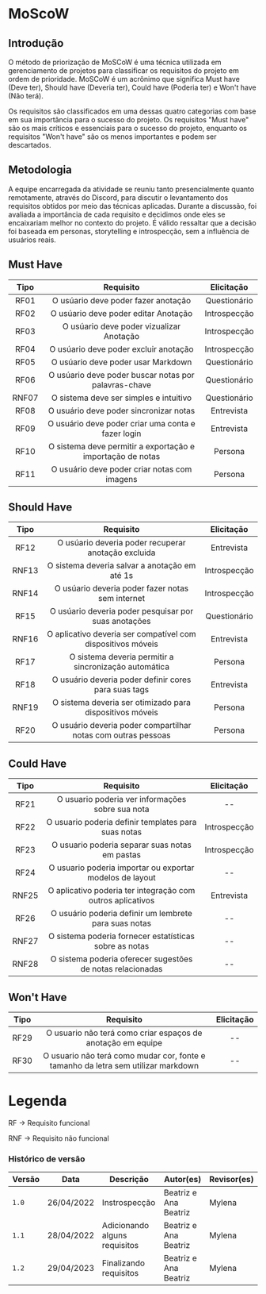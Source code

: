 # MoScoW

## Introdução

<p>
O método de priorização de MoSCoW é uma técnica utilizada em gerenciamento de projetos para classificar os requisitos do projeto em ordem de prioridade.
MoSCoW é um acrônimo que significa Must have (Deve ter), Should have (Deveria ter), Could have (Poderia ter) e Won't have (Não terá).
</p>
<p>
Os requisitos são classificados em uma dessas quatro categorias com base em sua importância para o sucesso do projeto. 
Os requisitos "Must have" são os mais críticos e essenciais para o sucesso do projeto, enquanto os requisitos "Won't have" 
são os menos importantes e podem ser descartados.
</p>

## Metodologia

<p>
A equipe encarregada da atividade se reuniu tanto presencialmente quanto remotamente, através do Discord, para discutir o levantamento dos requisitos obtidos por meio das técnicas aplicadas. Durante a discussão, foi avaliada a importância de cada requisito e decidimos onde eles se encaixariam melhor no contexto do projeto. É válido ressaltar que a decisão foi baseada em personas, storytelling e introspecção, sem a influência de usuários reais.
</p>

## Must Have

| Tipo  |                         Requisito                          | Elicitação|
| :---: | :--------------------------------------------------------: |:---:|
| RF01  |            O usúario deve poder fazer anotação             | Questionário |
| RF02  |            O usúario deve poder editar Anotação            |Introspecção  |
| RF03  |          O usúario deve poder vizualizar Anotação          |Introspecção  |
| RF04  |           O usúario deve poder excluir anotação            |Introspecção  |
| RF05  |             O usúario deve poder usar Markdown             | Questionário |
| RF06  |    O usúario deve poder buscar notas por palavras-chave    | Questionário |
| RNF07 |        O sistema deve ser simples e intuitivo              | Questionário |
| RF08  |           O usuário deve poder sincronizar notas           | Entrevista   |
| RF09  |     O usuário deve poder criar uma conta e fazer login     | Entrevista   |
| RF10  | O sistema deve permitir a exportação e importação de notas | Persona      | 
| RF11  |        O usuário deve poder criar notas com imagens        | Persona      | 



## Should Have
  
| Tipo  |                           Requisito                           | Elicitação|
| :---: | :-----------------------------------------------------------: | :---:|
| RF12  |      O usúario deveria poder recuperar anotação excluida      | Entrevista   |
| RNF13 |         O sistema deveria salvar a anotação em até 1s         |Introspecção  |
| RNF14 |       O usúario deveria poder fazer notas sem internet        |Introspecção  |
| RF15  |     O usúario deveria poder pesquisar por suas anotações      | Questionário |
| RNF16 |  O aplicativo deveria ser compatível com dispositivos móveis  | Entrevista   |
| RF17  |     O sistema deveria permitir a sincronização automática     | Persona      | 
| RF18  |     O usuário deveria poder definir cores para suas tags      | Entrevista   |
| RNF19 |   O sistema deveria ser otimizado para dispositivos móveis    | Persona      | 
| RF20  | O usuário deveria poder compartilhar notas com outras pessoas | Persona      |



## Could Have

| Tipo  |                         Requisito                          | Elicitação|
| :---: | :--------------------------------------------------------: | :---:|
| RF21  |      O usuario poderia ver informações sobre sua nota      |      --      |
| RF22  |    O usuario poderia definir templates para suas notas     |Introspecção  |
| RF23  |       O usuario poderia separar suas notas em pastas       |Introspecção  |
| RF24  |  O usuario poderia importar ou exportar modelos de layout  |       --     |
| RNF25 | O aplicativo poderia ter integração com outros aplicativos | Entrevista   |
| RF26  |   O usuário poderia definir um lembrete para suas notas    |           -- |
| RNF27 |   O sistema poderia fornecer estatísticas sobre as notas   |           -- |
| RNF28 | O sistema poderia oferecer sugestões de notas relacionadas |           -- |


## Won't Have

| Tipo  |                                     Requisito                                     |Elicitação|
| :---: | :-------------------------------------------------------------------------------: |:---:|
| RF29  |            O usuario não terá como criar espaços de anotação em equipe            |           -- |
| RF30  | O usuario não terá como mudar cor, fonte e tamanho da letra sem utilizar markdown |           -- |


# Legenda

<p>
RF -> Requisito funcional
</p>
<p>
RNF -> Requisito não funcional
</p>
  

### Histórico de versão
| Versão | Data       | Descrição                     | Autor(es)             | Revisor(es) |
| ------ | ---------- | ----------------------------- | --------------------- | ----------- |
| `1.0`  | 26/04/2022 | Instrospecção                 | Beatriz e Ana Beatriz | Mylena      |
| `1.1`  | 28/04/2022 | Adicionando alguns requisitos | Beatriz e Ana Beatriz | Mylena      |
| `1.2`  | 29/04/2023 | Finalizando requisitos        | Beatriz e Ana Beatriz | Mylena      |
